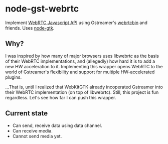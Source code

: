 node-gst-webrtc
===============

Implement [WebRTC Javascript API](https://www.w3.org/TR/webrtc/) using Gstreamer's
[webrtcbin](https://gstreamer.freedesktop.org/documentation/webrtc/index.html) and
friends. Uses [node-gtk](https://github.com/romgrk/node-gtk/).

Why?
----

I was inspired by how many of major browsers uses libwebrtc as the basis of their
WebRTC implementations, and (allegedly) how hard it is to add a new HW acceleration
to it. Implementing this wrapper opens WebRTC to the world of Gstreamer's flexibility
and support for multiple HW-accelerated plugins.

...That is, until I realized that WebKitGTK already incoperated Gstreamer into their
WebRTC implementation (on top of libwebrtc). Still, this project is fun regardless.
Let's see how far I can push this wrapper.

Current state
-------------
- Can send, receive data using data channel.
- Can receive media.
- Cannot send media yet.
